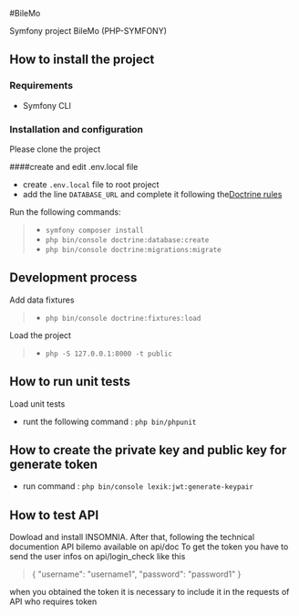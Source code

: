 #BileMo

Symfony project BileMo (PHP-SYMFONY)

## How to install the project

### Requirements

- Symfony CLI

### Installation and configuration

Please clone the project

####create and edit .env.local file

- create `.env.local` file to root project
- add the line `DATABASE_URL` and complete it following the[Doctrine rules](https://symfony.com/doc/current/doctrine.html)

Run the following commands:

>- `symfony composer install`
>- `php bin/console doctrine:database:create`
>- `php bin/console doctrine:migrations:migrate`

## Development process

Add data fixtures
>- `php bin/console doctrine:fixtures:load`

Load the project
>- `php -S 127.0.0.1:8000 -t public`

## How to run unit tests

Load unit tests
- runt the following command : `php bin/phpunit`

## How to create the private key and public key for generate token

- run command : `php bin/console lexik:jwt:generate-keypair`

## How to test API

Dowload and install INSOMNIA. After that, following the technical documention API bilemo available on api/doc
To get the token you have to send the user infos on api/login_check like this
>
>{
>   "username": "username1",
>   "password": "password1"
>}

when you obtained the token it is necessary to include it in the requests of API who requires token
